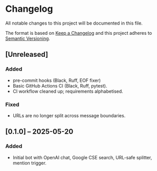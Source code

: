 # Changelog

All notable changes to this project will be documented in this file.

The format is based on [Keep a Changelog](https://keepachangelog.com/en/1.1.0/)
and this project adheres to [Semantic Versioning](https://semver.org/spec/v2.0.0.html).

## [Unreleased]
### Added
- pre-commit hooks (Black, Ruff, EOF fixer)
- Basic GitHub Actions CI (Black, Ruff, pytest).
- CI workflow cleaned up; requirements alphabetised.
### Fixed
- URLs are no longer split across message boundaries.

## [0.1.0] – 2025-05-20
### Added
- Initial bot with OpenAI chat, Google CSE search, URL-safe splitter, mention trigger.
